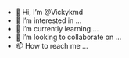 - 👋 Hi, I’m @Vickykmd
- 👀 I’m interested in ...
- 🌱 I’m currently learning ...
- 💞️ I’m looking to collaborate on ...
- 📫 How to reach me ...

<!---
Vickykmd/Vickykmd is a ✨ special ✨ repository because its `README.md` (this file) appears on your GitHub profile.
You can click the Preview link to take a look at your changes.
--->
